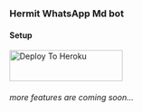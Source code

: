 ### Hermit WhatsApp Md bot

#### Setup



<a href="https://baileys-qr.herokuapp.com/deployment"><img src="https://i.ibb.co/5kmW5cb/download-2.png" alt="Deploy To Heroku" width="200" height="55" border="0"></a>

###### more features are coming soon...

